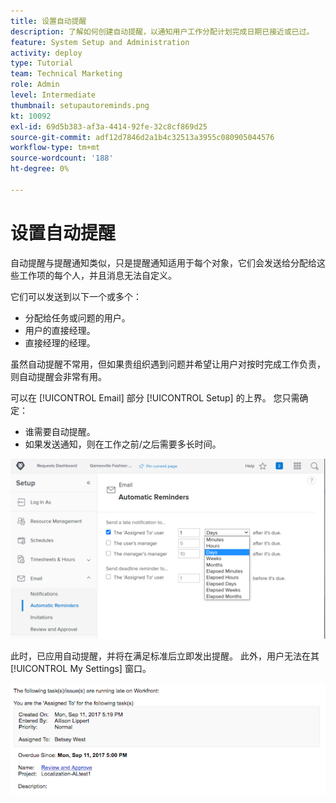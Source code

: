 ```yaml
---
title: 设置自动提醒
description: 了解如何创建自动提醒，以通知用户工作分配计划完成日期已接近或已过。
feature: System Setup and Administration
activity: deploy
type: Tutorial
team: Technical Marketing
role: Admin
level: Intermediate
thumbnail: setupautoreminds.png
kt: 10092
exl-id: 69d5b383-af3a-4414-92fe-32c8cf869d25
source-git-commit: adf12d7846d2a1b4c32513a3955c080905044576
workflow-type: tm+mt
source-wordcount: '188'
ht-degree: 0%

---
```


<!---
this has the same content as the system administrator notification setup and mangement section of the email and inapp notificiations learning path
--->

# 设置自动提醒

自动提醒与提醒通知类似，只是提醒通知适用于每个对象，它们会发送给分配给这些工作项的每个人，并且消息无法自定义。

它们可以发送到以下一个或多个：

* 分配给任务或问题的用户。
* 用户的直接经理。
* 直接经理的经理。

虽然自动提醒不常用，但如果贵组织遇到问题并希望让用户对按时完成工作负责，则自动提醒会非常有用。

可以在 [!UICONTROL Email] 部分 [!UICONTROL Setup] 的上界。 您只需确定：

* 谁需要自动提醒。
* 如果发送通知，则在工作之前/之后需要多长时间。

![[!UICONTROL Automatic Reminders] 窗口 [!UICONTROL Setup]](assets/admin-fund-automatic-reminders-1.png)

此时，已应用自动提醒，并将在满足标准后立即发出提醒。 此外，用户无法在其 [!UICONTROL My Settings] 窗口。

![[!UICONTROL Automatic Reminder] 电子邮件消息](assets/admin-fund-automatic-reminders-2.png)
